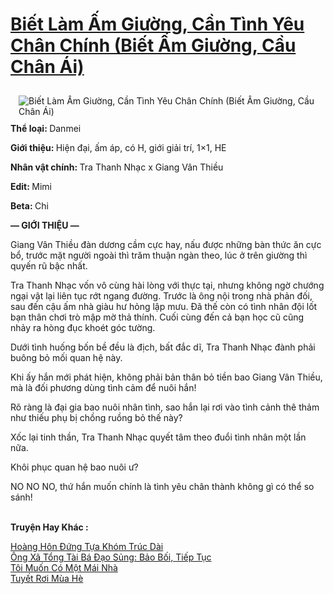 <a href="https://utruyen.com/biet-lam-am-giuong-can-tinh-yeu-chan-chinh-biet-am-giuong-cau-chan-ai/19414/" title="Biết Làm Ấm Giường, Cần Tình Yêu Chân Chính (Biết Ấm Giường, Cầu Chân Ái)"><h1>Biết Làm Ấm Giường, Cần Tình Yêu Chân Chính (Biết Ấm Giường, Cầu Chân Ái)</h1></a><div style="display:table"><img align="right" style="float: left; padding: 10px;" src="https://utruyen.com/images/story/200x260/biet-lam-am-giuong-can-tinh-yeu-chan-chinh-biet-am-giuong-cau-chan-ai.jpg" alt="Biết Làm Ấm Giường, Cần Tình Yêu Chân Chính (Biết Ấm Giường, Cầu Chân Ái)"><strong>Thể loại</strong><strong>: </strong>Danmei<p></p><strong>Giới thiệu</strong><strong>: </strong>Hiện đại, ấm áp, có H, giới giải trí, 1×1, HE<p></p><strong>Nhân vật chính</strong><strong>: </strong>Tra Thanh Nhạc x Giang Vân Thiều<p></p><strong>Edit</strong><strong>: </strong>Mimi<p></p><strong>Beta</strong><strong>: </strong>Chi<p></p><strong><strong>— GIỚI THIỆU —</strong></strong><p></p>Giang Vân Thiều đàn dương cầm cực hay, nấu được những bàn thức ăn cực bổ, trước mặt người ngoài thì trăm thuận ngàn theo, lúc ở trên giường thì quyến rũ bậc nhất.<p></p>Tra Thanh Nhạc vốn vô cùng hài lòng với thực tại, nhưng không ngờ chướng ngại vật lại liên tục rớt ngang đường. Trước là ông nội trong nhà phản đối, sau đến cậu ấm nhà giàu hư hỏng lập mưu. Đã thế còn có tình nhân đội lốt bạn thân chơi trò mập mờ thả thính. Cuối cùng đến cả bạn học cũ cũng nhảy ra hòng đục khoét góc tường.<p></p>Dưới tình huống bốn bề đều là địch, bất đắc dĩ, Tra Thanh Nhạc đành phải buông bỏ mối quan hệ này.<p></p>Khi ấy hắn mới phát hiện, không phải bản thân bỏ tiền bao Giang Vân Thiều, mà là đối phương dùng tình cảm để nuôi hắn!<p></p>Rõ ràng là đại gia bao nuôi nhân tình, sao hắn lại rơi vào tình cảnh thê thảm như thiếu phụ bị chồng ruồng bỏ thế này?<p></p>Xốc lại tinh thần, Tra Thanh Nhạc quyết tâm theo đuổi tình nhân một lần nữa.<p></p>Khôi phục quan hệ bao nuôi ư?<p></p>NO NO NO, thứ hắn muốn chính là tình yêu chân thành không gì có thể so sánh!</div><p><br><b>Truyện Hay Khác :</b></p><a href="https://utruyen.com/hoang-hon-dung-tua-khom-truc-dai/18742/" alt="Hoàng Hôn Đứng Tựa Khóm Trúc Dài">Hoàng Hôn Đứng Tựa Khóm Trúc Dài</a><br/><a href="https://github.com/quanluxury/ngontinhhot/tree/master/truyenhay/17402/" alt="Ông Xã Tổng Tài Bá Đạo Sủng: Bảo Bối, Tiếp Tục">Ông Xã Tổng Tài Bá Đạo Sủng: Bảo Bối, Tiếp Tục</a><br/><a href="https://www.flickr.com/photos/183745219@N08/49712767421/" alt="Tôi Muốn Có Một Mái Nhà">Tôi Muốn Có Một Mái Nhà</a><br/><a href="https://truyenngontinhay.wordpress.com/2019/10/03/tuyet-roi-mua-he/" alt="Tuyết Rơi Mùa Hè">Tuyết Rơi Mùa Hè</a><br/>